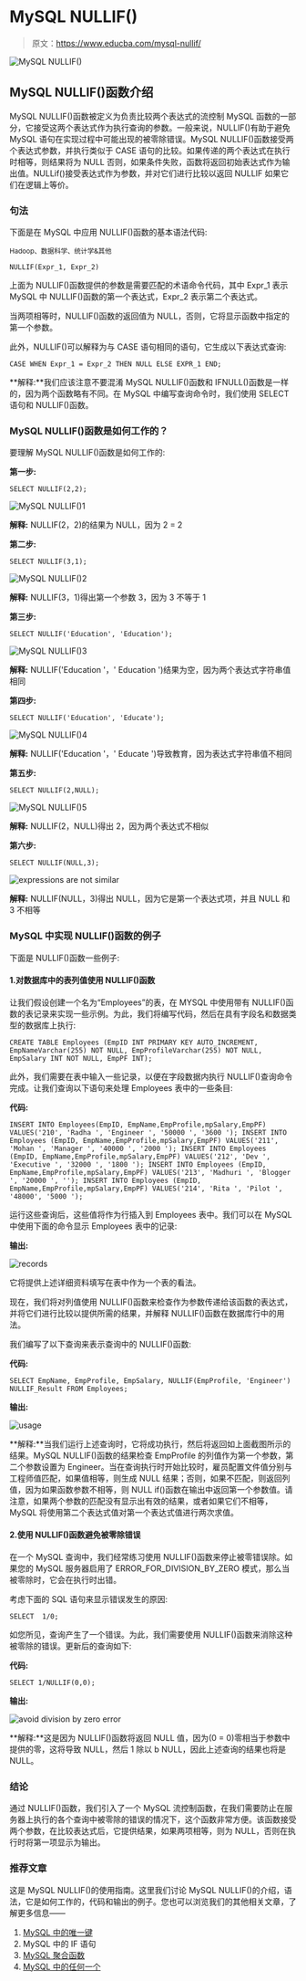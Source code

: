 # MySQL NULLIF()

> 原文：<https://www.educba.com/mysql-nullif/>

![MySQL NULLIF()](img/c9e2efc7caaf3a7e544be3233069ea2c.png)



## MySQL NULLIF()函数介绍

MySQL NULLIF()函数被定义为负责比较两个表达式的流控制 MySQL 函数的一部分，它接受这两个表达式作为执行查询的参数。一般来说，NULLIF()有助于避免 MySQL 语句在实现过程中可能出现的被零除错误。MySQL NULLIF()函数接受两个表达式参数，并执行类似于 CASE 语句的比较。如果传递的两个表达式在执行时相等，则结果将为 NULL 否则，如果条件失败，函数将返回初始表达式作为输出值。NULLif()接受表达式作为参数，并对它们进行比较以返回 NULLIF 如果它们在逻辑上等价。

### 句法

下面是在 MySQL 中应用 NULLIF()函数的基本语法代码:

<small>Hadoop、数据科学、统计学&其他</small>

`NULLIF(Expr_1, Expr_2)`

上面为 NULLIF()函数提供的参数是需要匹配的术语命令代码，其中 Expr_1 表示 MySQL 中 NULLIF()函数的第一个表达式，Expr_2 表示第二个表达式。

当两项相等时，NULLIF()函数的返回值为 NULL，否则，它将显示函数中指定的第一个参数。

此外，NULLIF()可以解释为与 CASE 语句相同的语句，它生成以下表达式查询:

`CASE WHEN Expr_1 = Expr_2
THEN NULL
ELSE EXPR_1
END;`

**解释:**我们应该注意不要混淆 MySQL NULLIF()函数和 IFNULL()函数是一样的，因为两个函数略有不同。在 MySQL 中编写查询命令时，我们使用 SELECT 语句和 NULLIF()函数。

### MySQL NULLIF()函数是如何工作的？

要理解 MySQL NULLIF()函数是如何工作的:

**第一步:**

`SELECT NULLIF(2,2);`

![MySQL NULLIF()1](img/fa98233e9e7a2531f54d4047a46dcc3f.png)



**解释:** NULLIF(2，2)的结果为 NULL，因为 2 = 2

**第二步:**

`SELECT NULLIF(3,1);`

![MySQL NULLIF()2](img/45628c1bf1f15c49783ca5fdffa7fea3.png)



**解释:** NULLIF(3，1)得出第一个参数 3，因为 3 不等于 1

**第三步:**

`SELECT NULLIF('Education', 'Education');`

![MySQL NULLIF()3](img/88de4d4e3d2f76cf34ec672e31012142.png)



**解释:** NULLIF('Education '，' Education ')结果为空，因为两个表达式字符串值相同

**第四步:**

`SELECT NULLIF('Education', 'Educate');`

![MySQL NULLIF()4](img/4fb7b917f3dbeb7ccb1ac0c4901a3774.png)



**解释:** NULLIF('Education '，' Educate ')导致教育，因为表达式字符串值不相同

**第五步:**

`SELECT NULLIF(2,NULL);`

![MySQL NULLIF()5](img/002e0b017748add2fe9310d29387fa15.png)



**解释:** NULLIF(2，NULL)得出 2，因为两个表达式不相似

**第六步:**

`SELECT NULLIF(NULL,3);`

![expressions are not similar](img/c7ee17af7760983abf925a4aeab2080d.png)



**解释:** NULLIF(NULL，3)得出 NULL，因为它是第一个表达式项，并且 NULL 和 3 不相等

### MySQL 中实现 NULLIF()函数的例子

下面是 NULLIF()函数一些例子:

#### 1.对数据库中的表列值使用 NULLIF()函数

让我们假设创建一个名为“Employees”的表，在 MYSQL 中使用带有 NULLIF()函数的表记录来实现一些示例。为此，我们将编写代码，然后在具有字段名和数据类型的数据库上执行:

`CREATE TABLE Employees (EmpID INT PRIMARY KEY AUTO_INCREMENT, EmpNameVarchar(255) NOT NULL, EmpProfileVarchar(255) NOT NULL, EmpSalary INT NOT NULL, EmpPF INT);`

此外，我们需要在表中输入一些记录，以便在字段数据内执行 NULLIF()查询命令完成。让我们查询以下语句来处理 Employees 表中的一些条目:

**代码:**

`INSERT INTO Employees(EmpID, EmpName,EmpProfile,mpSalary,EmpPF)
VALUES('210', 'Radha ', 'Engineer ', '50000 ', '3600 ');
INSERT INTO Employees (EmpID, EmpName,EmpProfile,mpSalary,EmpPF)
VALUES('211', 'Mohan ', 'Manager ', '40000 ', '2000 ');
INSERT INTO Employees (EmpID, EmpName,EmpProfile,mpSalary,EmpPF)
VALUES('212', 'Dev ', 'Executive ', '32000 ', '1800 ');
INSERT INTO Employees (EmpID, EmpName,EmpProfile,mpSalary,EmpPF)
VALUES('213', 'Madhuri ', 'Blogger ', '20000 ', '');
INSERT INTO Employees (EmpID, EmpName,EmpProfile,mpSalary,EmpPF)
VALUES('214', 'Rita ', 'Pilot ', '48000', '5000 ');`

运行这些查询后，这些值将作为行插入到 Employees 表中。我们可以在 MySQL 中使用下面的命令显示 Employees 表中的记录:

**输出:**

![records](img/ecf2636a233ddffa20d6add5936826ae.png)



它将提供上述详细资料填写在表中作为一个表的看法。

现在，我们将对列值使用 NULLIF()函数来检查作为参数传递给该函数的表达式，并将它们进行比较以提供所需的结果，并解释 NULLIF()函数在数据库行中的用法。

我们编写了以下查询来表示查询中的 NULLIF()函数:

**代码:**

`SELECT EmpName, EmpProfile, EmpSalary,
NULLIF(EmpProfile, 'Engineer') NULLIF_Result FROM Employees;`

**输出:**

![usage](img/db1bb08858048adb527d8fcdaca4d9de.png)



**解释:**当我们运行上述查询时，它将成功执行，然后将返回如上面截图所示的结果。MySQL NULLIF()函数的结果检查 EmpProfile 的列值作为第一个参数，第二个参数设置为 Engineer。当在查询执行时开始比较时，雇员配置文件值分别与工程师值匹配，如果值相等，则生成 NULL 结果；否则，如果不匹配，则返回列值，因为如果函数参数不相等，则 NULL if()函数在输出中返回第一个参数值。请注意，如果两个参数的匹配没有显示出有效的结果，或者如果它们不相等，MySQL 将使用第二个表达式值对第一个表达式值进行两次求值。

#### 2.使用 NULLIF()函数避免被零除错误

在一个 MySQL 查询中，我们经常练习使用 NULLIF()函数来停止被零错误除。如果您的 MySQL 服务器启用了 ERROR_FOR_DIVISION_BY_ZERO 模式，那么当被零除时，它会在执行时出错。

考虑下面的 SQL 语句来显示错误发生的原因:

`SELECT  1/0;`

如您所见，查询产生了一个错误。为此，我们需要使用 NULLIF()函数来消除这种被零除的错误。更新后的查询如下:

**代码:**

`SELECT 1/NULLIF(0,0);`

**输出:**

![avoid division by zero error](img/42f7fa88954009abf035351d017ea805.png)



**解释:**这是因为 NULLIF()函数将返回 NULL 值，因为(0 = 0)零相当于参数中提供的零，这将导致 NULL，然后 1 除以 b NULL，因此上述查询的结果也将是 NULL。

### 结论

通过 NULLIF()函数，我们引入了一个 MySQL 流控制函数，在我们需要防止在服务器上执行的各个查询中被零除的错误的情况下，这个函数非常方便。该函数接受两个参数，在比较表达式后，它提供结果，如果两项相等，则为 NULL，否则在执行时将第一项显示为输出。

### 推荐文章

这是 MySQL NULLIF()的使用指南。这里我们讨论 MySQL NULLIF()的介绍，语法，它是如何工作的，代码和输出的例子。您也可以浏览我们的其他相关文章，了解更多信息——

1.  [MySQL 中的唯一键](https://www.educba.com/unique-key-in-mysql/)
2.  MySQL 中的 IF 语句
3.  [MySQL 聚合函数](https://www.educba.com/mysql-aggregate-function/)
4.  [MySQL 中的任何一个](https://www.educba.com/any-in-mysql/)





